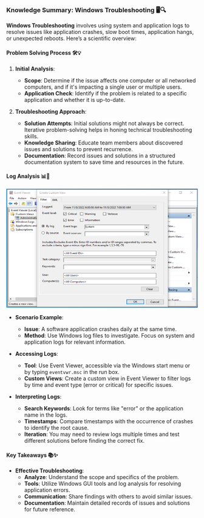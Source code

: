 ### Knowledge Summary: Windows Troubleshooting 🖥️🔍

**Windows Troubleshooting** involves using system and application logs to resolve issues like application crashes, slow boot times, application hangs, or unexpected reboots. Here’s a scientific overview:

#### **Problem Solving Process** 🛠️💡

1. **Initial Analysis**:
   - **Scope**: Determine if the issue affects one computer or all networked computers, and if it's impacting a single user or multiple users.
   - **Application Check**: Identify if the problem is related to a specific application and whether it is up-to-date.

2. **Troubleshooting Approach**:
   - **Solution Attempts**: Initial solutions might not always be correct. Iterative problem-solving helps in honing technical troubleshooting skills.
   - **Knowledge Sharing**: Educate team members about discovered issues and solutions to prevent recurrence.
   - **Documentation**: Record issues and solutions in a structured documentation system to save time and resources in the future.

#### **Log Analysis** 📊📝

![Win](win.png)

- **Scenario Example**:
  - **Issue**: A software application crashes daily at the same time.
  - **Method**: Use Windows log files to investigate. Focus on system and application logs for relevant information.

- **Accessing Logs**:
  - **Tool**: Use Event Viewer, accessible via the Windows start menu or by typing `eventvwr.msc` in the run box.
  - **Custom Views**: Create a custom view in Event Viewer to filter logs by time and event type (error or critical) for specific issues.

- **Interpreting Logs**:
  - **Search Keywords**: Look for terms like "error" or the application name in the logs.
  - **Timestamps**: Compare timestamps with the occurrence of crashes to identify the root cause.
  - **Iteration**: You may need to review logs multiple times and test different solutions before finding the correct fix.

#### **Key Takeaways** 📚✨

- **Effective Troubleshooting**:
  - **Analyze**: Understand the scope and specifics of the problem.
  - **Tools**: Utilize Windows GUI tools and log analysis for resolving application errors.
  - **Communication**: Share findings with others to avoid similar issues.
  - **Documentation**: Maintain detailed records of issues and solutions for future reference.
